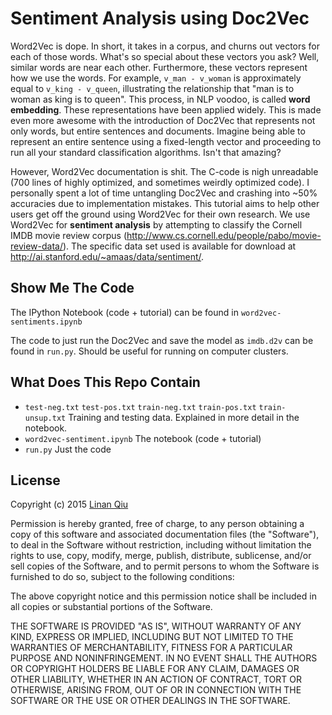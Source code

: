 
# Sentiment Analysis using Doc2Vec

Word2Vec is dope. In short, it takes in a corpus, and churns out vectors for each of those words. What's so special about these vectors you ask? Well, similar words are near each other. Furthermore, these vectors represent how we use the words. For example, `v_man - v_woman` is approximately equal to `v_king - v_queen`, illustrating the relationship that "man is to woman as king is to queen". This process, in NLP voodoo, is called **word embedding**. These representations have been applied widely. This is made even more awesome with the introduction of Doc2Vec that represents not only words, but entire sentences and documents. Imagine being able to represent an entire sentence using a fixed-length vector and proceeding to run all your standard classification algorithms. Isn't that amazing?

However, Word2Vec documentation is shit. The C-code is nigh unreadable (700 lines of highly optimized, and sometimes weirdly optimized code). I personally spent a lot of time untangling Doc2Vec and crashing into ~50% accuracies due to implementation mistakes. This tutorial aims to help other users get off the ground using Word2Vec for their own research. We use Word2Vec for **sentiment analysis** by attempting to classify the Cornell IMDB movie review corpus (http://www.cs.cornell.edu/people/pabo/movie-review-data/). The specific data set used is available for download at http://ai.stanford.edu/~amaas/data/sentiment/.

## Show Me The Code

The IPython Notebook (code + tutorial) can be found in `word2vec-sentiments.ipynb`

The code to just run the Doc2Vec and save the model as `imdb.d2v` can be found in `run.py`. Should be useful for running on computer clusters.

## What Does This Repo Contain

- `test-neg.txt` `test-pos.txt` `train-neg.txt` `train-pos.txt` `train-unsup.txt` Training and testing data. Explained in more detail in the notebook.
- `word2vec-sentiment.ipynb` The notebook (code + tutorial)
- `run.py` Just the code

## License

Copyright (c) 2015 [Linan Qiu](https://github.com/linanqiu)

Permission is hereby granted, free of charge, to any person obtaining a copy of this software and associated documentation files (the "Software"), to deal in the Software without restriction, including without limitation the rights to use, copy, modify, merge, publish, distribute, sublicense, and/or sell copies of the Software, and to permit persons to whom the Software is furnished to do so, subject to the following conditions:

The above copyright notice and this permission notice shall be included in all copies or substantial portions of the Software.

THE SOFTWARE IS PROVIDED "AS IS", WITHOUT WARRANTY OF ANY KIND, EXPRESS OR IMPLIED, INCLUDING BUT NOT LIMITED TO THE WARRANTIES OF MERCHANTABILITY, FITNESS FOR A PARTICULAR PURPOSE AND NONINFRINGEMENT. IN NO EVENT SHALL THE AUTHORS OR COPYRIGHT HOLDERS BE LIABLE FOR ANY CLAIM, DAMAGES OR OTHER LIABILITY, WHETHER IN AN ACTION OF CONTRACT, TORT OR OTHERWISE, ARISING FROM, OUT OF OR IN CONNECTION WITH THE SOFTWARE OR THE USE OR OTHER DEALINGS IN THE SOFTWARE.
